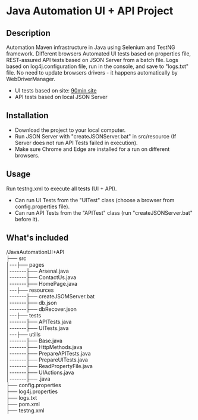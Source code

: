 # Java Automation UI + API Project

## Description

Automation Maven infrastructure in Java using Selenium and TestNG framework. 
Different browsers Automated UI tests based on properties file, REST-assured API tests based on JSON Server from a batch file. 
Logs based on log4j.configuration file, run in the console, and save to "logs.txt" file.
No need to update browsers drivers - it happens automatically by WebDriverManager.

- UI tests based on site: [90min site](www.90min.com/)
- API tests based on local JSON Server

## Installation

- Download the project to your local computer.
- Run JSON Server with "createJSONServer.bat" in src/resource (If Server does not run API Tests failed in execution).
- Make sure Chrome and Edge are installed for a run on different browsers. 

## Usage

Run testng.xml to execute all tests (UI + API).
- Can run UI Tests from the "UITest" class (choose a browser from config.properties file).
- Can run API Tests from the "APITest" class (run "createJSONServer.bat" before it).

## What's included

/JavaAutomationUI+API    
├── src   
│---├── pages  
│-------├── Arsenal.java  
│-------├── ContactUs.java  
│-------├── HomePage.java  
│---├── resources  
│-------├── createJSOMServer.bat  
│-------├── db.json  
│-------├── dbRecover.json  
│---├── tests  
│-------├── APITests.java  
│-------├── UITests.java  
│---├── utills  
│-------├── Base.java  
│-------├── HttpMethods.java  
│-------├── PrepareAPITests.java  
│-------├── PrepareUITests.java  
│-------├── ReadPropertyFile.java  
│-------├── UIActions.java  
│-------├── .java  
├── config.properties  
├── log4j.properties  
├── logs.txt  
├── pom.xml  
├── testng.xml  
